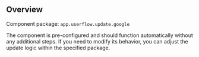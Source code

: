 ## Overview

Component package: `app.userflow.update.google`

The component is pre-configured and should function automatically without any additional steps. If you need to modify its behavior, you can adjust the update logic within the specified package.